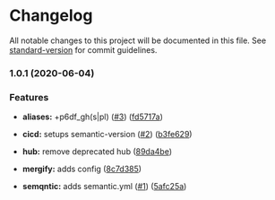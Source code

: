 # Changelog

All notable changes to this project will be documented in this file. See [standard-version](https://github.com/conventional-changelog/standard-version) for commit guidelines.

### 1.0.1 (2020-06-04)


### Features

* **aliases:** +p6df_gh(s|pl) ([#3](https://github.com/p6m7g8/p6df-github/issues/3)) ([fd5717a](https://github.com/p6m7g8/p6df-github/commit/fd5717af90dc2983e70794acc381cbd0163ab7d1))
* **cicd:** setups semantic-version ([#2](https://github.com/p6m7g8/p6df-github/issues/2)) ([b3fe629](https://github.com/p6m7g8/p6df-github/commit/b3fe6290f1ebe9ab3764d7b879b02ad30a596279))


* **hub:** remove deprecated hub ([89da4be](https://github.com/p6m7g8/p6df-github/commit/89da4be03339d6dafca72c5ec5fa378b25420470))
* **mergify:** adds config ([8c7d385](https://github.com/p6m7g8/p6df-github/commit/8c7d3857011207ac06278f6424965f24240de0b7))
* **semqntic:** adds semantic.yml ([#1](https://github.com/p6m7g8/p6df-github/issues/1)) ([5afc25a](https://github.com/p6m7g8/p6df-github/commit/5afc25ac95ea7993cb96a0754822bcd4fd319be3))

